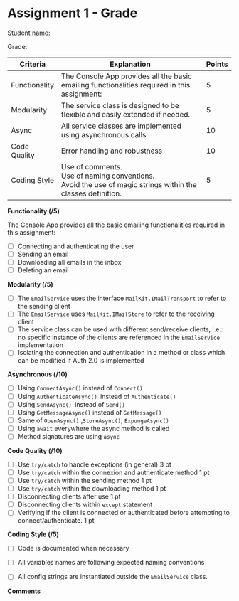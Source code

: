 # Assignment 1 - Grade

Student name: 

Grade: 

| Criteria      | Explanation                                                  | Points |
| ------------- | ------------------------------------------------------------ | ------ |
| Functionality | The Console App provides all the basic emailing functionalities required in this assignment: </br> | 5      |
| Modularity    | The service class is designed to be flexible and easily extended if needed. | 5      |
| Async         | All service classes are implemented using asynchronous calls | 10     |
| Code Quality  | Error handling and robustness                                | 10     |
| Coding Style  | Use of comments. </br>Use of naming conventions. </br> Avoid the use of magic strings within the classes definition. | 5      |



**Functionality (/5)**

The Console App provides all the basic emailing functionalities required in this assignment:

- [ ] Connecting and authenticating the user
- [ ] Sending an email
- [ ] Downloading all emails in the inbox
- [ ] Deleting an email

**Modularity (/5)**

- [ ] The `EmailService` uses the interface `MailKit.IMailTransport` to refer to the sending client
- [ ] The `EmailService` uses `MailKit.IMailStore` to refer to the receiving client 
- [ ] The service class can be used with different send/receive clients, i.e.: no specific instance of the clients are referenced in the `EmailService` implementation
- [ ] Isolating the connection and authentication in a method or class which can be modified if Auth 2.0 is implemented

**Asynchronous (/10)**

- [ ] Using `ConnectAsync()` instead of `Connect()`
- [ ] Using `AuthenticateAsync() `instead of `Authenticate()`
- [ ] Using `SendAsync() `instead of `Send()`
- [ ] Using `GetMessageAsync()` instead of `GetMessage()`
- [ ] Same of  `OpenAsync()` ,`StoreAsync()`, `ExpungeAsync()`
- [ ] Using `await` everywhere the async method is called
- [ ] Method signatures are using `async`

**Code Quality (/10)**

- [ ] Use `try/catch` to handle exceptions (in general) 3 pt
- [ ] Use `try/catch` within the connexion and authenticate method 1 pt
- [ ] Use `try/catch` within the sending method 1 pt
- [ ] Use `try/catch` within the downloading method 1 pt
- [ ] Disconnecting clients after use 1 pt
- [ ] Disconnecting clients within `except` statement 
- [ ] Verifying if the client is connected or authenticated before attempting to connect/authenticate. 1 pt

**Coding Style (/5)**

- [ ] Code is documented when necessary 
- [ ] All variables names are following expected naming conventions
- [ ] All config strings are instantiated outside the `EmailService` class.



**Comments** 